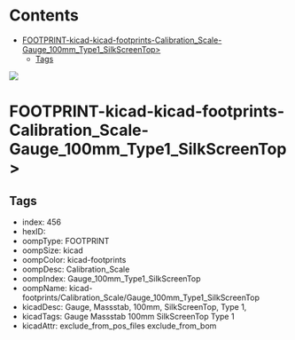 



Contents
========

* [FOOTPRINT-kicad-kicad-footprints-Calibration_Scale-Gauge_100mm_Type1_SilkScreenTop>](#footprint-kicad-kicad-footprints-calibration_scale-gauge_100mm_type1_silkscreentop)
	* [Tags](#tags)
  
![][im]
# FOOTPRINT-kicad-kicad-footprints-Calibration_Scale-Gauge_100mm_Type1_SilkScreenTop>

## Tags

- index: 456
- hexID: 
- oompType: FOOTPRINT
- oompSize: kicad
- oompColor: kicad-footprints
- oompDesc: Calibration_Scale
- oompIndex: Gauge_100mm_Type1_SilkScreenTop
- oompName: kicad-footprints/Calibration_Scale/Gauge_100mm_Type1_SilkScreenTop
- kicadDesc: Gauge, Massstab, 100mm, SilkScreenTop, Type 1,
- kicadTags: Gauge Massstab 100mm SilkScreenTop Type 1
- kicadAttr: exclude_from_pos_files exclude_from_bom



[im]: image.png
